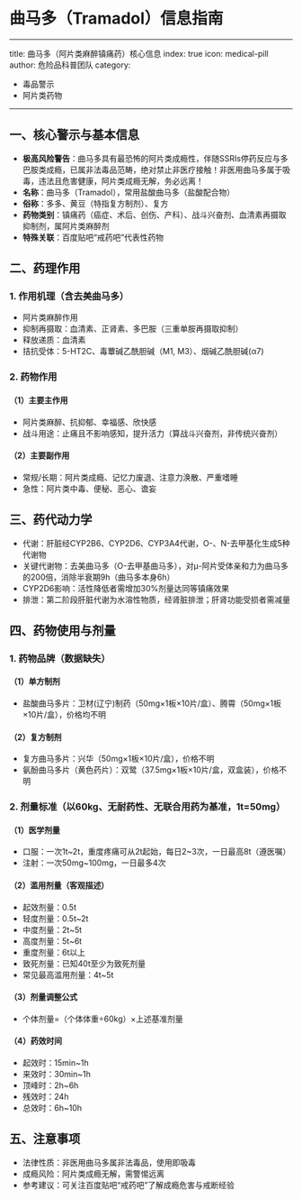 # 曲马多（Tramadol）信息指南
---
title: 曲马多（阿片类麻醉镇痛药）核心信息
index: true
icon: medical-pill
author: 危险品科普团队
category:
  - 毒品警示
  - 阿片类药物
---

## 一、核心警示与基本信息
- **极高风险警告**：曲马多具有最恐怖的阿片类成瘾性，伴随SSRIs停药反应与多巴胺类成瘾，已属非法毒品范畴，绝对禁止非医疗接触！非医用曲马多属于吸毒，违法且危害健康，阿片类成瘾无解，务必远离！
- **名称**：曲马多（Tramadol），常用盐酸曲马多（盐酸配合物）
- **俗称**：多多、黄豆（特指复方制剂）、复方
- **药物类别**：镇痛药（癌症、术后、创伤、产科）、战斗兴奋剂、血清素再摄取抑制剂，属阿片类麻醉剂
- **特殊关联**：百度贴吧“戒药吧”代表性药物


## 二、药理作用
### 1. 作用机理（含去美曲马多）
- 阿片类麻醉作用
- 抑制再摄取：血清素、正肾素、多巴胺（三重单胺再摄取抑制）
- 释放递质：血清素
- 拮抗受体：5-HT2C、毒蕈碱乙酰胆碱（M1, M3）、烟碱乙酰胆碱(α7)

### 2. 药物作用
#### （1）主要主作用
- 阿片类麻醉、抗抑郁、幸福感、欣快感
- 战斗用途：止痛且不影响感知，提升活力（算战斗兴奋剂，非传统兴奋剂）

#### （2）主要副作用
- 常规/长期：阿片类成瘾、记忆力废退、注意力涣散、严重嗜睡
- 急性：阿片类中毒、便秘、恶心、谵妄


## 三、药代动力学
- 代谢：肝脏经CYP2B6、CYP2D6、CYP3A4代谢，O-、N-去甲基化生成5种代谢物
- 关键代谢物：去美曲马多（O-去甲基曲马多），对μ-阿片受体亲和力为曲马多的200倍，消除半衰期9h（曲马多本身6h）
- CYP2D6影响：活性降低者需增加30%剂量达同等镇痛效果
- 排泄：第二阶段肝脏代谢为水溶性物质，经肾脏排泄；肝肾功能受损者需减量


## 四、药物使用与剂量
### 1. 药物品牌（数据缺失）
#### （1）单方制剂
- 盐酸曲马多片：卫材(辽宁)制药（50mg×1板×10片/盒）、腾霄（50mg×1板×10片/盒），价格均不明

#### （2）复方制剂
- 复方曲马多片：兴华（50mg×1板×10片/盒），价格不明
- 氨酚曲马多片（黄色药片）：双鹭（37.5mg×1板×10片/盒，双盒装），价格不明

### 2. 剂量标准（以60kg、无耐药性、无联合用药为基准，1t=50mg）
#### （1）医学剂量
- 口服：一次1t~2t，重度疼痛可从2t起始，每日2~3次，一日最高8t（遵医嘱）
- 注射：一次50mg~100mg，一日最多4次

#### （2）滥用剂量（客观描述）
- 起效剂量：0.5t
- 轻度剂量：0.5t~2t
- 中度剂量：2t~5t
- 高度剂量：5t~6t
- 重度剂量：6t以上
- 致死剂量：已知40t至少为致死剂量
- 常见最高滥用剂量：4t~5t

#### （3）剂量调整公式
- 个体剂量=（个体体重÷60kg）×上述基准剂量

#### （4）药效时间
- 起效时：15min~1h
- 来效时：30min~1h
- 顶峰时：2h~6h
- 残效时：24h
- 总效时：6h~10h


## 五、注意事项
- 法律性质：非医用曲马多属非法毒品，使用即吸毒
- 成瘾风险：阿片类成瘾无解，需警惕远离
- 参考建议：可关注百度贴吧“戒药吧”了解成瘾危害与戒断经验